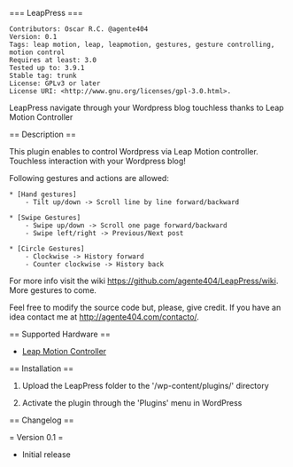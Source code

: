 === LeapPress ===

	Contributors: Oscar R.C. @agente404
	Version: 0.1
	Tags: leap motion, leap, leapmotion, gestures, gesture controlling, motion control
	Requires at least: 3.0
	Tested up to: 3.9.1
	Stable tag: trunk
	License: GPLv3 or later
	License URI: <http://www.gnu.org/licenses/gpl-3.0.html>.

LeapPress navigate through your Wordpress blog touchless thanks to Leap Motion Controller
	
== Description ==

This plugin enables to control Wordpress via Leap Motion controller. 
Touchless interaction with your Wordpress blog!

Following gestures and actions are allowed:
	
	* [Hand gestures]
		- Tilt up/down -> Scroll line by line forward/backward

	* [Swipe Gestures]
		- Swipe up/down -> Scroll one page forward/backward
		- Swipe left/right -> Previous/Next post
		   
	* [Circle Gestures]
		- Clockwise -> History forward
		- Counter clockwise -> History back     
				   

For more info visit the wiki <https://github.com/agente404/LeapPress/wiki>. More gestures to come. 

Feel free to modify the source code but, please, give credit. If you have an idea contact me at http://agente404.com/contacto/.


== Supported Hardware ==

* [Leap Motion Controller](https://www.leapmotion.com/) 


== Installation ==

1. Upload the LeapPress folder to the '/wp-content/plugins/' directory

1. Activate the plugin through the 'Plugins' menu in WordPress


== Changelog ==

= Version 0.1 =

* Initial release
